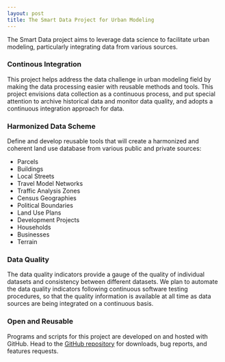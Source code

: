 ```yaml
---
layout: post
title: The Smart Data Project for Urban Modeling
---
```


The Smart Data project aims to leverage data science to facilitate urban modeling, particularly integrating data from various sources.

### Continous Integration
This project helps address the data challenge in urban modeling field by making the data processing easier with reusable methods and tools. This project envisions data collection as a continuous process, and put special attention to archive historical data and monitor data quality, and adopts a continuous integration approach for data. 

### Harmonized Data Scheme

Define and develop reusable tools that will create a harmonized and coherent land use database from various public and private sources:

* Parcels
* Buildings
* Local Streets
* Travel Model Networks
* Traffic Analysis Zones
* Census Geographies
* Political Boundaries
* Land Use Plans
* Development Projects
* Households
* Businesses
* Terrain

### Data Quality

The data quality indicators provide a gauge of the quality of individual datasets and consistency between different datasets. We plan to automate the data quality indicators following continuous software testing procedures, so that the quality information is available at all time as data sources are being integrated on a continuous basis.

### Open and Reusable

Programs and scripts for this project are developed on and hosted with GitHub. Head to the <a href="https://github.com/cities/smartdata">GitHub repository</a> for downloads, bug reports, and features requests.
